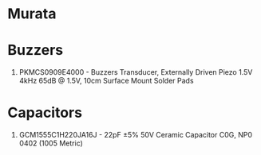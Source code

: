 # Murata

# Buzzers
1. PKMCS0909E4000 - Buzzers Transducer, Externally Driven Piezo 1.5V 4kHz 65dB @ 1.5V, 10cm Surface Mount Solder Pads

# Capacitors
1. GCM1555C1H220JA16J - 22pF ±5% 50V Ceramic Capacitor C0G, NP0 0402 (1005 Metric)